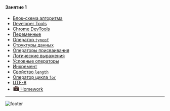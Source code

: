 [footer]: https://github.com/garevna/js-course/raw/master/images/a-level-ico.png?raw=true
[hw-20]: https://raw.githubusercontent.com/garevna/a-level-js-lessons/master/ico/briefcase-20.png

#### Занятие 1

* [Блок-схема алгоритма](md/Block-diagram.md)
* [Developer Tools](md/developer-tools.md)
* [Chrome DevTools](md/chrome-dev-tools.md)
* [Переменные](md/var.md)
* [Оператор `typeof`](md/typeof.md)
* [Структуры данных](md/data-structures.md)
* [Операторы присваивания](md/Assignments.md)
* [Логические выражения](md/Boolean.md)
* [Условные операторы](md/Conditional-operators.md)
* [Инкремент](md/Increment.md)
* [Свойство `length`](md/length.md)
* [Оператор цикла `for`](md/for.md)
* [UTF-8](md/UTF-8.md)
* [![hw-20] Homework](md/hw-01.md)

_________________________________________________________________________

![footer]
